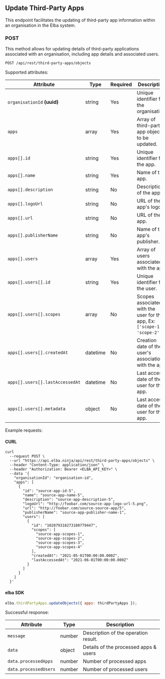 ## Update Third-Party Apps

This endpoint facilitates the updating of third-party app information within an organisation in the Elba system.

### POST

This method allows for updating details of third-party applications associated with an organisation, including app details and associated users.

```plaintext
POST /api/rest/third-party-apps/objects
```

Supported attributes:

| Attribute                       | Type     | Required | Description                                                                 |
| ------------------------------- | -------- | -------- | --------------------------------------------------------------------------- |
| `organisationId` **(uuid)**     | string   | Yes      | Unique identifier for the organisation.                                     |
| `apps`                          | array    | Yes      | Array of third-party app objects to be updated.                             |
| `apps[].id`                     | string   | Yes      | Unique identifier for the app.                                              |
| `apps[].name`                   | string   | Yes      | Name of the app.                                                            |
| `apps[].description`            | string   | No       | Description of the app.                                                     |
| `apps[].logoUrl`                | string   | No       | URL of the app's logo.                                                      |
| `apps[].url`                    | string   | No       | URL of the app.                                                             |
| `apps[].publisherName`          | string   | No       | Name of the app's publisher.                                                |
| `apps[].users`                  | array    | Yes      | Array of users associated with the app.                                     |
| `apps[].users[].id`             | string   | Yes      | Unique identifier for the user.                                             |
| `apps[].users[].scopes`         | array    | No       | Scopes associated with the user for this app, Ex: `['scope-1', 'scope-2']`. |
| `apps[].users[].createdAt`      | datetime | No       | Creation date of the user's association with the app.                       |
| `apps[].users[].lastAccessedAt` | datetime | No       | Last access date of the user for this app.                                  |
| `apps[].users[].metadata`       | object   | No       | Last access date of the user for this app.                                  |

Example requests:

#### CURL

```shell
curl
  --request POST \
  --url "https://api.elba.ninja/api/rest/third-party-apps/objects" \
  --header "Content-Type: application/json" \
  --header "Authorization: Bearer <ELBA_API_KEY>" \
  --data '{
    "organisationId": "organisation-id",
    "apps": [
      {
        "id": "source-app-id-5",
        "name": "source-app-name-5",
        "description": "source-app-description-5",
        "logoUrl": "http://foobar.com/source-app-logo-url-5.png",
        "url": "http://foobar.com/source-source-app/5",
        "publisherName": "source-app-publisher-name-1",
        "users": [
          {
            "id": "102079318273180779447",
            "scopes": [
              "source-app-scopes-1",
              "source-app-scopes-2",
              "source-app-scopes-3",
              "source-app-scopes-4"
            ],
            "createdAt": "2021-05-01T00:00:00.000Z",
            "lastAccessedAt": "2021-06-01T00:00:00.000Z"
          }
        ]
      }
    ]
  }'
```

#### elba SDK

```javascript
elba.thirdPartyApps.updateObjects({ apps: thirdPartyApps });
```

Successful response:

| Attribute             | Type   | Description                           |
| --------------------- | ------ | ------------------------------------- |
| `message`             | number | Description of the operation result.  |
| `data`                | object | Details of the processed apps & users |
| `data.processedApps`  | number | Number of processed apps              |
| `data.processedUsers` | number | Number of processed users             |
